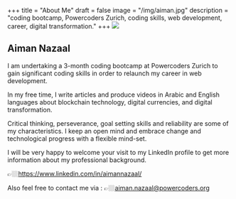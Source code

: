 +++
title = "About Me"
draft = false
image = "/img/aiman.jpg"
description = "coding bootcamp, Powercoders Zurich, coding skills, web development, career, digital transformation."
+++
![](/img/aiman.jpg)

## Aiman Nazaal

I am undertaking a 3-month coding bootcamp at Powercoders Zurich to gain significant coding skills in order to relaunch my career in web development.

In my free time, I write articles and produce videos in Arabic and English languages about blockchain technology, digital currencies, and digital transformation. 

Critical thinking, perseverance, goal setting skills and reliability are some of my characteristics. I keep an open mind and embrace change and technological progress with a flexible mind-set. 

I will be very happy to welcome your visit to my LinkedIn profile to get more information about my professional background.
                                                                               
  👉🏼https://www.linkedin.com/in/aimannazaal/

Also feel free to contact me via: 
 👉🏼aiman.nazaal@powercoders.org

